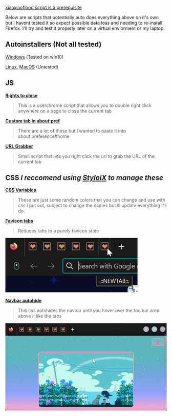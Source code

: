 [xiaoxiaoflood script is a prerequisite](https://github.com/xiaoxiaoflood/firefox-scripts)

Below are scripts that potentially auto does everything above on it's own but I havent tested it so expect possible data loss and needing to re-install Firefox. I'll try and test it properly later on a virtual enviorment or my laptop.

## Autoinstallers (Not all tested)
[Windows](https://raw.githubusercontent.com/Reibies/.uc-Scripts-for-FF/main/Autoinstallers/Win_firefox-script.ps1) (Tested on win10) 

[Linux](https://github.com/Reibies/.uc-Scripts-for-FF/blob/main/Autoinstallers/Linux_firefox-script.sh),
[MacOS](https://raw.githubusercontent.com/Reibies/.uc-Scripts-for-FF/main/Autoinstallers/MacOSfirefox-script.sh) (Untested)


## JS
[**Rights to close**](https://raw.githubusercontent.com/Reibies/.uc-Scripts-for-FF/main/js/Rights%20to%20close.uc.js)
> This is a userchrome script that allows you to double right click anywhere on a page to close the current tab

[**Custom tab in about:pref**](https://raw.githubusercontent.com/Reibies/.uc-Scripts-for-FF/main/js/about%20pref%20Newtab.uc.js)
> There are a lot of these but I wanted to paste it into about:preference#home

[**URL Grabber**](https://raw.githubusercontent.com/Reibies/.uc-Scripts-for-FF/main/js/URL_Grabber.uc.js)
> Small script that lets you right click the url to grab the URL of the current tab

## CSS _I reccomend using [StyloiX](https://raw.githubusercontent.com/xiaoxiaoflood/firefox-scripts/master/chrome/styloaix.zip) to manage these_

[**CSS Variables**](https://raw.githubusercontent.com/Reibies/.uc-Scripts-for-FF/main/css/%5BCSS%20Variables%5D.css)
> These are just some random colors that you can change and use with css I put out, subject to change the names but ill update everything if I do.

[**Favicon tabs**](https://raw.githubusercontent.com/Reibies/.uc-Scripts-for-FF/main/css/%5BFavicon%20Tabs%5D.css)
> Reduces tabs to a purely favicon state

![static example of the above](https://raw.githubusercontent.com/Reibies/.uc-Scripts-for-FF/main/css/Favicon%20tabs.png)

[**Navbar autohide**](https://raw.githubusercontent.com/Reibies/.uc-Scripts-for-FF/main/css/%5BNavbar%20autohide%5D.css)
> This css autohides the navbar until you hover over the toolbar area above it like the tabs

![animated example of the above](https://raw.githubusercontent.com/Reibies/.uc-Scripts-for-FF/main/css/%5BNavbar%20autohide%5D.gif)
